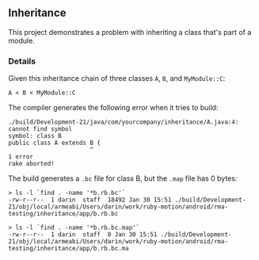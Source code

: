 ## Inheritance

This project demonstrates a problem with inheriting a class that's part of a module.

### Details

Given this inheritance chain of three classes `A`, `B`, and `MyModule::C`:

    A < B < MyModule::C

The compiler generates the following error when it tries to build:

```
./build/Development-21/java/com/yourcompany/inheritance/A.java:4: cannot find symbol
symbol: class B
public class A extends B {
                       ^
1 error
rake aborted!
```

The build generates a `.bc` file for class B, but the `.map` file has 0 bytes:

```
> ls -l `find . -name '*b.rb.bc'`
-rw-r--r--  1 darin  staff  18492 Jan 30 15:51 ./build/Development-21/obj/local/armeabi/Users/darin/work/ruby-motion/android/rma-testing/inheritance/app/b.rb.bc

> ls -l `find . -name '*b.rb.bc.map'`
-rw-r--r--  1 darin  staff  0 Jan 30 15:51 ./build/Development-21/obj/local/armeabi/Users/darin/work/ruby-motion/android/rma-testing/inheritance/app/b.rb.bc.ma
```

